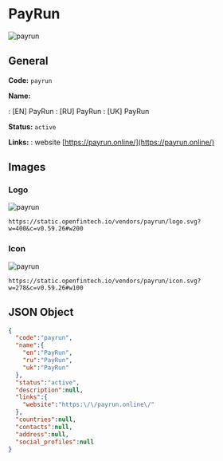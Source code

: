
# PayRun 
![payrun](https://static.openfintech.io/vendors/payrun/logo.svg?w=400&c=v0.59.26#w200)  

## General 
 
**Code:** `payrun` 
 
**Name:** 
 
:	[EN] PayRun 
:	[RU] PayRun 
:	[UK] PayRun 
 
**Status:** `active` 
 
**Links:** 
: website [https://payrun.online/](https://payrun.online/) 
 

## Images 

### Logo 
 
![payrun](https://static.openfintech.io/vendors/payrun/logo.svg?w=400&c=v0.59.26#w200)  

```
https://static.openfintech.io/vendors/payrun/logo.svg?w=400&c=v0.59.26#w200
```  

### Icon 
 
![payrun](https://static.openfintech.io/vendors/payrun/icon.svg?w=278&c=v0.59.26#w100)  

```
https://static.openfintech.io/vendors/payrun/icon.svg?w=278&c=v0.59.26#w100
```  

## JSON Object 

```json
{
  "code":"payrun",
  "name":{
    "en":"PayRun",
    "ru":"PayRun",
    "uk":"PayRun"
  },
  "status":"active",
  "description":null,
  "links":{
    "website":"https:\/\/payrun.online\/"
  },
  "countries":null,
  "contacts":null,
  "address":null,
  "social_profiles":null
}
```  
